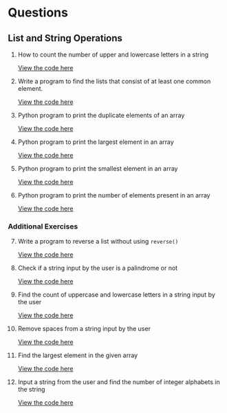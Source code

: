 # Questions

## List and String Operations

1. How to count the number of upper and lowercase letters in a string

   [View the code here](../code/DataType/Assignments/1.py)

2. Write a program to find the lists that consist of at least one common element.

   [View the code here](../code/DataType/Assignments/2.py)

3. Python program to print the duplicate elements of an array

   [View the code here](../code/DataType/Assignments/3.py)

4. Python program to print the largest element in an array

   [View the code here](../code/DataType/Assignments/4.py)

5. Python program to print the smallest element in an array

   [View the code here](../code/DataType/Assignments/5.py)

6. Python program to print the number of elements present in an array

   [View the code here](../code/DataType/Assignments/6.py)

### Additional Exercises

7. Write a program to reverse a list without using `reverse()`

   [View the code here](../code/DataType/Assignments/7.py)

8. Check if a string input by the user is a palindrome or not

   [View the code here](../code/DataType/Assignments/8.py)

9. Find the count of uppercase and lowercase letters in a string input by the user

   [View the code here](../code/DataType/Assignments/9.py)

10. Remove spaces from a string input by the user

    [View the code here](../code/DataType/Assignments/10.py)

11. Find the largest element in the given array

    [View the code here](../code/DataType/Assignments/11.py)

12. Input a string from the user and find the number of integer alphabets in the string

    [View the code here](../code/DataType/Assignments/12.py)

